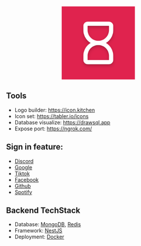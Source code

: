 <p align="center">
  <a href="" target="blank">
    <img src="./assets//logo.png" width="200" alt="Nest Logo" />
  </a>
</p>

## Tools

- Logo builder: https://icon.kitchen
- Icon set: https://tabler.io/icons
- Database visualize: https://drawsql.app
- Expose port: https://ngrok.com/

## Sign in feature:

- [Discord](https://discord.com/developers/applications)
- [Google](https://console.cloud.google.com/apis/dashboard)
- [Tiktok](https://developers.tiktok.com/app)
- [Facebook](https://developers.facebook.com/apps/?show_reminder=true)
- [Github](https://github.com/settings/apps)
- [Spotify](https://developer.spotify.com/dashboard)

## Backend TechStack

- Database: [MongoDB](https://www.mongodb.com/), [Redis](https://redis.io/)
- Framework: [NestJS](https://nestjs.com/)
- Deployment: [Docker](https://www.digitalocean.com/community/tutorials/how-to-install-and-use-docker-on-ubuntu-22-04)
